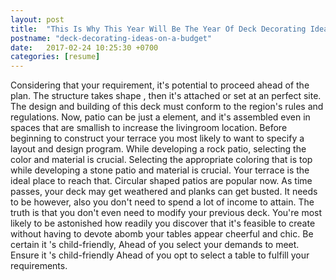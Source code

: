 ```yaml
---
layout: post
title:  "This Is Why This Year Will Be The Year Of Deck Decorating Ideas On A Budget"
postname: "deck-decorating-ideas-on-a-budget"
date:   2017-02-24 10:25:30 +0700
categories: [resume]
---
```

Considering that your requirement, it's potential to proceed ahead of the plan. The structure takes shape , then it's attached or set at an perfect site. The design and building of this deck must conform to the region's rules and regulations. Now, patio can be just a element, and it's assembled even in spaces that are smallish to increase the livingroom location. Before beginning to construct your terrace you most likely to want to specify a layout and design program. While developing a rock patio, selecting the color and material is crucial. Selecting the appropriate coloring that is top while developing a stone patio and material is crucial. Your terrace is the ideal place to reach that. Circular shaped patios are popular now. As time passes, your deck may get weathered and planks can get busted. It needs to be however, also you don't need to spend a lot of income to attain. The truth is that you don't even need to modify your previous deck. You're most likely to be astonished how readily you discover that it's feasible to create without having to devote abomb your tables appear cheerful and chic. Be certain it 's child-friendly, Ahead of you select your demands to meet. Ensure it 's child-friendly Ahead of you opt to select a table to fulfill your requirements.
